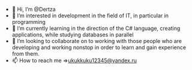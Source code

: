 - 👋 Hi, I’m @Dertza
- 👀 I’m interested in development in the field of IT, in particular in programming
- 🌱 I’m currently learning in the direction of the C# language, creating applications, while studying databases in parallel
- 💞️ I’m looking to collaborate on to working with those people who are developing and working nonstop in order to learn and gain experience from them.
- 📫 How to reach me =>ukukkuku12345@yandex.ru

<!---
Dertza/Dertza is a ✨ special ✨ repository because its `README.md` (this file) appears on your GitHub profile.
You can click the Preview link to take a look at your changes.
--->
